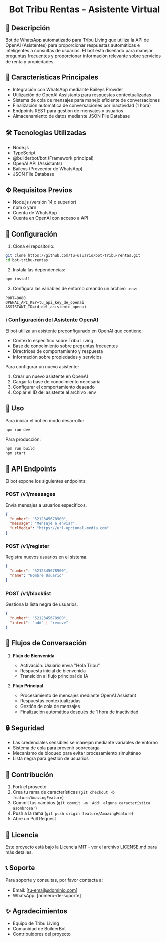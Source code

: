 <p align="center">
  <h1 align="center">Bot Tribu Rentas - Asistente Virtual</h1>
</p>

## 📝 Descripción

Bot de WhatsApp automatizado para Tribu Living que utiliza la API de OpenAI
(Asistentes) para proporcionar respuestas automáticas e inteligentes a consultas
de usuarios. El bot está diseñado para manejar preguntas frecuentes y
proporcionar información relevante sobre servicios de renta y propiedades.

## 🚀 Características Principales

- Integración con WhatsApp mediante Baileys Provider
- Utilización de OpenAI Assistants para respuestas contextualizadas
- Sistema de cola de mensajes para manejo eficiente de conversaciones
- Finalización automática de conversaciones por inactividad (1 hora)
- Endpoints REST para gestión de mensajes y usuarios
- Almacenamiento de datos mediante JSON File Database

## 🛠️ Tecnologías Utilizadas

- Node.js
- TypeScript
- @builderbot/bot (Framework principal)
- OpenAI API (Assistants)
- Baileys (Proveedor de WhatsApp)
- JSON File Database

## ⚙️ Requisitos Previos

- Node.js (versión 14 o superior)
- npm o yarn
- Cuenta de WhatsApp
- Cuenta en OpenAI con acceso a API

## 🔧 Configuración

1. Clona el repositorio:

```bash
git clone https://github.com/tu-usuario/bot-tribu-rentas.git
cd bot-tribu-rentas
```

2. Instala las dependencias:

```bash
npm install
```

3. Configura las variables de entorno creando un archivo `.env`:

```env
PORT=8080
OPENAI_API_KEY=tu_api_key_de_openai
ASSISTANT_ID=id_del_asistente_openai
```

### ℹ️ Configuración del Asistente OpenAI

El bot utiliza un asistente preconfigurado en OpenAI que contiene:

- Contexto específico sobre Tribu Living
- Base de conocimiento sobre preguntas frecuentes
- Directrices de comportamiento y respuesta
- Información sobre propiedades y servicios

Para configurar un nuevo asistente:

1. Crear un nuevo asistente en OpenAI
2. Cargar la base de conocimiento necesaria
3. Configurar el comportamiento deseado
4. Copiar el ID del asistente al archivo .env

## 🚀 Uso

Para iniciar el bot en modo desarrollo:

```bash
npm run dev
```

Para producción:

```bash
npm run build
npm start
```

## 📡 API Endpoints

El bot expone los siguientes endpoints:

### POST /v1/messages

Envía mensajes a usuarios específicos.

```json
{
  "number": "5212345678900",
  "message": "Mensaje a enviar",
  "urlMedia": "https://url-opcional-media.com"
}
```

### POST /v1/register

Registra nuevos usuarios en el sistema.

```json
{
  "number": "5212345678900",
  "name": "Nombre Usuario"
}
```

### POST /v1/blacklist

Gestiona la lista negra de usuarios.

```json
{
  "number": "5212345678900",
  "intent": "add" | "remove"
}
```

## 🤖 Flujos de Conversación

1. **Flujo de Bienvenida**

   - Activación: Usuario envía "Hola Tribu"
   - Respuesta inicial de bienvenida
   - Transición al flujo principal de IA

2. **Flujo Principal**
   - Procesamiento de mensajes mediante OpenAI Assistant
   - Respuestas contextualizadas
   - Gestión de cola de mensajes
   - Finalización automática después de 1 hora de inactividad

## 🔒 Seguridad

- Las credenciales sensibles se manejan mediante variables de entorno
- Sistema de cola para prevenir sobrecarga
- Mecanismo de bloqueo para evitar procesamiento simultáneo
- Lista negra para gestión de usuarios

## 👥 Contribución

1. Fork el proyecto
2. Crea tu rama de características (`git checkout -b feature/AmazingFeature`)
3. Commit tus cambios (`git commit -m 'Add: alguna característica asombrosa'`)
4. Push a la rama (`git push origin feature/AmazingFeature`)
5. Abre un Pull Request

## 📄 Licencia

Este proyecto está bajo la Licencia MIT - ver el archivo
[LICENSE.md](LICENSE.md) para más detalles.

## 📞 Soporte

Para soporte y consultas, por favor contacta a:

- Email: [tu-email@dominio.com]
- WhatsApp: [número-de-soporte]

## ✨ Agradecimientos

- Equipo de Tribu Living
- Comunidad de BuilderBot
- Contribuidores del proyecto
